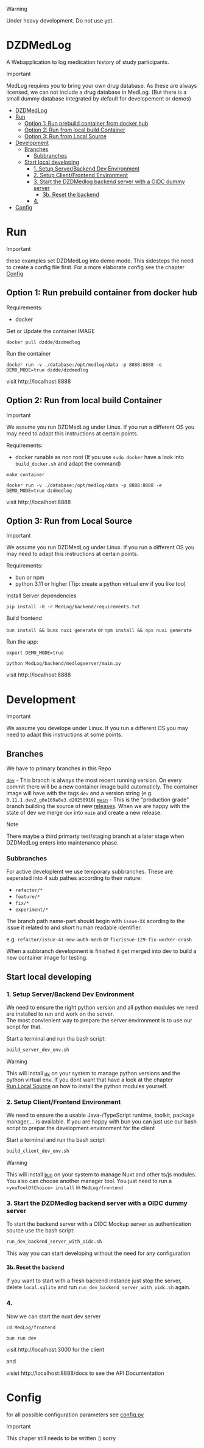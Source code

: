 
> [!WARNING]  
> Under heavy development. Do not use yet.

# DZDMedLog

A Webapplication to log medication history of study participants.

> [!IMPORTANT]  
> MedLog requires you to bring your own drug database. As these are always licensed, we can not include a drug database in MedLog.
> (But there is a small dummy database integrated by default for developement or demos)

- [DZDMedLog](#dzdmedlog)
- [Run](#run)
  - [Option 1: Run prebuild container from docker hub](#option-1-run-prebuild-container-from-docker-hub)
  - [Option 2: Run from local build Container](#option-2-run-from-local-build-container)
  - [Option 3: Run from Local Source](#option-3-run-from-local-source)
- [Development](#development)
  - [Branches](#branches)
    - [Subbranches](#subbranches)
  - [Start local developing](#start-local-developing)
    - [1. Setup Server/Backend Dev Environment](#1-setup-serverbackend-dev-environment)
    - [2. Setup Client/Frontend Environment](#2-setup-clientfrontend-environment)
    - [3. Start the DZDMedlog backend server with a OIDC dummy server](#3-start-the-dzdmedlog-backend-server-with-a-oidc-dummy-server)
      - [3b. Reset the backend](#3b-reset-the-backend)
    - [4.](#4)
- [Config](#config)

# Run

> [!IMPORTANT]  
> these examples set DZDMedLog into demo mode. This sidesteps the need to create a config file first.
> For a more elaborate config see the chapter [Config](#config)

## Option 1: Run prebuild container from docker hub

Requirements:

- docker

Get or Update the container IMAGE

`docker pull dzdde/dzdmedlog`

Run the container

`docker run -v ./database:/opt/medlog/data -p 8888:8888 -e DEMO_MODE=true dzdde/dzdmedlog`


visit http://localhost:8888

## Option 2: Run from local build Container

> [!IMPORTANT]  
> We assume you run DZDMedLog under Linux. If you run a different OS you may need to adapt this instructions at certain points.

Requirements:

- docker runable as non root (If you use `sudo docker` have a look into `build_docker.sh` and adapt the command)

`make container`

`docker run -v ./database:/opt/medlog/data -p 8888:8888 -e DEMO_MODE=true dzdmedlog`

visit http://localhost:8888

## Option 3: Run from Local Source

> [!IMPORTANT]  
> We assume you run DZDMedLog under Linux. If you run a different OS you may need to adapt this instructions at certain points.

Requirements:

- bun or npm
- python 3.11 or higher (Tip: create a python virtual env if you like too)

Install Server dependencies

`pip install -U -r MedLog/backend/requirements.txt`

Build frontend

`bun install && bunx nuxi generate` or `npm install && npx nuxi generate`

Run the app:

`export DEMO_MODE=true`

`python MedLog/backend/medlogserver/main.py`

visit http://localhost:8888


# Development

> [!IMPORTANT]  
> We assume you develope under Linux. If you run a different OS you may need to adapt this instructions at some points.

## Branches

We have to primary branches in this Repo

[`dev`](https://github.com/DZD-eV-Diabetes-Research/DZDMedLog/tree/dev) - This branch is always the most recent running version. On every commit there will be a new container image build automaticly. The container image will have with the tags `dev` and a version string (e.g. `0.11.1.dev2_g0e169a8e3.d20250916`)
[`main`](https://github.com/DZD-eV-Diabetes-Research/DZDMedLog) - This is the "production grade" branch building the source of new [releases](https://github.com/DZD-eV-Diabetes-Research/DZDMedLog/releases). When we are happy with the state of dev we merge `dev` into  `main` and create a new release.

> [!NOTE]  
> There maybe a third primarty test/staging branch at a later stage when DZDMedLog enters into maintenance phase.


### Subbranches

For active developlemt we use temporary subbranches. These are seperated into 4 sub pathes according to their nature:

* `refactor/*` 
* `feature/*` 
* `fix/*` 
* `experiment/*`

The branch path name-part should begin with `issue-XX` acording to the issue it related to and short human readable identifier.

e.g. `refactor/issue-41-new-auth-mech` or `fix/issue-129-fix-worker-crash`

When a subbranch development is finished it get merged into dev to build a new container image for testing.

## Start local developing

### 1. Setup Server/Backend Dev Environment

We need to ensure the right python version and all python modules we need are installed to run and work on the server.  
The most convienient way to prepare the server environment is to use our script for that.  
  
Start a terminal and run tha bash script:  
```bash
build_server_dev_env.sh
```

> [!WARNING]  
> This will install [`uv`](https://docs.astral.sh/uv/) on your system to manage python versions and the python virtual env.
> If you dont want that have a look at the chapter [Run.Local Source](#local-source) on how to install the python modules yourself.

### 2. Setup Client/Frontend Environment

We need to ensure the a usable Java-/TypeScript runtime, toolkit, package manager,... is available.
If you are happy with bun you can just use our bash script to prepar the development environment for the client

Start a terminal and run tha bash script:  
```bash
build_client_dev_env.sh
```

> [!WARNING]  
> This will install [`bun`](https://docs.astral.sh/uv/) on your system to manage Nuxt and other ts/js modules.
> You also can choose another manager tool. You just need to run a `<youToolOfChoice> install` in `MedLog/frontend`

### 3. Start the DZDMedlog backend server with a OIDC dummy server

To start the backend server with a OIDC Mockup server as authentication source use the bash script:

```bash
run_dev_backend_server_with_oidc.sh
```

This way you can start developing without the need for any configuration

#### 3b. Reset the backend

If you want to start with a fresh backend instance just stop the server, delete `local.sqlite` and run `run_dev_backend_server_with_oidc.sh` again.


### 4. 

Now we can start the nuxt dev server

`cd MedLog/frontend`

`bun run dev`

visit http://localhost:3000 for the client

and

visist http://localhost:8888/docs to see the API Documentation

# Config

for all possible configuration parameters see [config.py](MedLog/backend/medlogserver/config.py)


> [!IMPORTANT]  
> This chaper still needs to be written :) sorry
